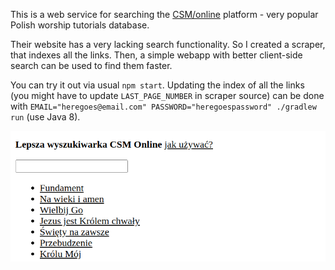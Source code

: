 This is a web service for searching the [CSM/online](https://csmonline.edu.pl) platform - very popular Polish
worship tutorials database.

Their website has a very lacking search functionality. So I created a scraper, that indexes all the links.
Then, a simple webapp with better client-side search can be used to find them faster.

You can try it out via usual `npm start`. Updating the index of all the links
(you might have to update `LAST_PAGE_NUMBER` in scraper source) can be done with
`EMAIL="heregoes@email.com" PASSWORD="heregoespassword" ./gradlew run` (use Java 8).


![Screenshot 1](screenshot.png)
